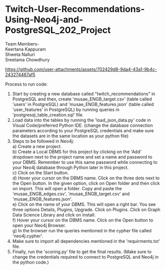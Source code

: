 # Twitch-User-Recommendations-Using-Neo4j-and-PostgreSQL_202_Project

Team Members-  
Keertana Kappuram  
Shweta Nalluri  
Sreetama Chowdhury  


https://github.com/user-attachments/assets/702429d8-9da4-43a1-9b4c-243274487af5

Process to run code:

1. Start by creating a new database called "twitch_recommendations" in PostgreSQL and then, create 'musae_ENGB_target.csv' (table called 'users' in PostgreSQL) and 'musae_ENGB_features.json' (table called 'user_features' in PostgreSQL) by running queries in 'postgresql_table_creation.sql' file.
2. Load data into the tables by running the 'load_json_data.py' code in Visual Code/preferred Python IDE. (change the database connection parameters according to your PostgreSQL credentials and make sure the datasets are in the same location as your python file)
3. Steps to be followed in Neo4j:  
   a) Create a new project.    
   b) Create a Local DBMS for this project by clicking on the 'Add' dropdown next to the project name and set a name and password to your DBMS. Remember to use this same password while connecting to your Neo4j database through Python later in this project.  
   c) Click on the Start button.    
   d) Hover your cursor on the DBMS name. Click on the three dots next to the Open button. In the given option, click on Open folder and then click on import. This will open a folder. Copy and paste the 'musae_ENGB_edges.csv', 'musae_ENGB_target.csv' and 'musae_ENGB_features.json'.     
   e) Click on the name of your DBMS. This will open a right bar. You see three options Details, Plugins, Upgrade. Click on Plugins. Click on Graph Data Science Library and click on install.  
   f) Hover your cursor on the DBMS name. Click on the Open button to open your Neo4j Browser.  
   g) In the browser run the queries mentioned in the cypher file called 'neo4j.cypher'.
4. Make sure to import all dependencies mentioned in the 'requirments.txt' file.
5. Finally, run the 'scoring.py' file to get the final results. (Make sure to change the credentials required to connect to PostgreSQL and Neo4j in the python code.)
